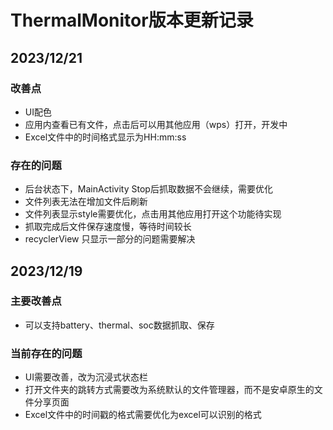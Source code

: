 # ThermalMonitor版本更新记录

## 2023/12/21
### 改善点
- UI配色
- 应用内查看已有文件，点击后可以用其他应用（wps）打开，开发中
- Excel文件中的时间格式显示为HH:mm:ss

### 存在的问题
- 后台状态下，MainActivity Stop后抓取数据不会继续，需要优化
- 文件列表无法在增加文件后刷新
- 文件列表显示style需要优化，点击用其他应用打开这个功能待实现
- 抓取完成后文件保存速度慢，等待时间较长
- recyclerView 只显示一部分的问题需要解决

## 2023/12/19
### 主要改善点
- 可以支持battery、thermal、soc数据抓取、保存

### 当前存在的问题
- UI需要改善，改为沉浸式状态栏
- 打开文件夹的跳转方式需要改为系统默认的文件管理器，而不是安卓原生的文件分享页面
- Excel文件中的时间戳的格式需要优化为excel可以识别的格式
